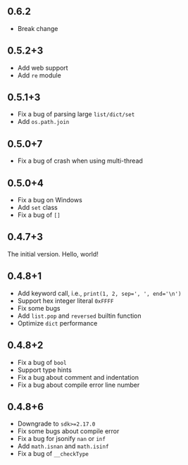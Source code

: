 ## 0.6.2

+ Break change

## 0.5.2+3

+ Add web support
+ Add `re` module

## 0.5.1+3

+ Fix a bug of parsing large `list/dict/set`
+ Add `os.path.join`

## 0.5.0+7

+ Fix a bug of crash when using multi-thread

## 0.5.0+4

+ Fix a bug on Windows
+ Add `set` class
+ Fix a bug of `[]`

## 0.4.7+3

The initial version. Hello, world!

## 0.4.8+1

+ Add keyword call, i.e., `print(1, 2, sep=', ', end='\n')`
+ Support hex integer literal `0xFFFF`
+ Fix some bugs
+ Add `list.pop` and `reversed` builtin function
+ Optimize `dict` performance

## 0.4.8+2

+ Fix a bug of `bool`
+ Support type hints
+ Fix a bug about comment and indentation
+ Fix a bug about compile error line number

## 0.4.8+6

+ Downgrade to `sdk>=2.17.0`
+ Fix some bugs about compile error
+ Fix a bug for jsonify `nan` or `inf`
+ Add `math.isnan` and `math.isinf`
+ Fix a bug of `__checkType`